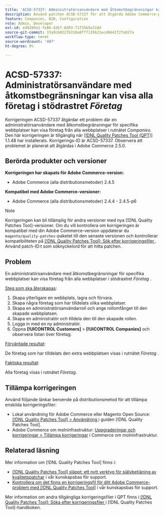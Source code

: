 ```yaml
---
title: 'ACSD-57337: Administratörsanvändare med åtkomstbegränsningar kan visa alla företag i rutnätet *Companies*'
description: Använd patchen ACSD-57337 för att åtgärda Adobe Commerce-problemet där en administratörsanvändare med åtkomstbegränsningar för specifika webbplatser kan visa företag från alla webbplatser i rutnätet *Companies*.
feature: Companies, B2B, Configuration
role: Admin, Developer
exl-id: e49289a1-fe86-42b7-8d93-71f35b5e318d
source-git-commit: 33a9cb0227b318a0fff135621ecd6642f2fa827a
workflow-type: tm+mt
source-wordcount: '407'
ht-degree: 0%

---
```


# ACSD-57337: Administratörsanvändare med åtkomstbegränsningar kan visa alla företag i stödrastret *Företag*

Korrigeringen ACSD-57337 åtgärdar ett problem där en administratörsanvändare med åtkomstbegränsningar för specifika webbplatser kan visa företag från alla webbplatser i rutnätet *Companies*. Den här korrigeringen är tillgänglig när [[!DNL Quality Patches Tool (QPT)]](/help/announcements/adobe-commerce-announcements/magento-quality-patches-released-new-tool-to-self-serve-quality-patches.md) 1.1.48 har installerats. Korrigerings-ID är ACSD-57337. Observera att problemet är planerat att åtgärdas i Adobe Commerce 2.5.0.

## Berörda produkter och versioner

**Korrigeringen har skapats för Adobe Commerce-version:**

* Adobe Commerce (alla distributionsmetoder) 2.4.5

**Kompatibel med Adobe Commerce-versioner:**

* Adobe Commerce (alla distributionsmetoder) 2.4.4 - 2.4.5-p6

>[!NOTE]
>
>Korrigeringen kan bli tillämplig för andra versioner med nya [!DNL Quality Patches Tool]-versioner. Om du vill kontrollera om korrigeringen är kompatibel med din Adobe Commerce-version uppdaterar du `magento/quality-patches`-paketet till den senaste versionen och kontrollerar kompatibiliteten på [[!DNL Quality Patches Tool]: Sök efter korrigeringsfiler ](https://experienceleague.adobe.com/tools/commerce-quality-patches/index.html). Använd patch-ID:t som söknyckelord för att hitta patchen.

## Problem

En administratörsanvändare med åtkomstbegränsningar för specifika webbplatser kan visa företag från alla webbplatser i stödrastret *Företag* .

<u>Steg som ska återskapas</u>:

1. Skapa ytterligare en webbplats, lagra och förvara.
1. Skapa några företag som har tilldelats olika webbplatser.
1. Skapa en administratörsanvändarroll och ange rollomfånget till den skapade webbplatsen.
1. Skapa en administratör och tilldela den till den skapade rollen.
1. Logga in med en ny administratör.
1. Öppna **[!UICONTROL Customers]** > **[!UICONTROL Companies]** och observera listan över företag.

<u>Förväntade resultat</u>:

De företag som har tilldelats den extra webbplatsen visas i rutnätet *Företag* .

<u>Faktiska resultat</u>:

Alla företag visas i rutnätet *Företag*.

## Tillämpa korrigeringen

Använd följande länkar beroende på distributionsmetod för att tillämpa enskilda korrigeringsfiler:

* Lokal användning för Adobe Commerce eller Magento Open Source: [[!DNL Quality Patches Tool] > Användning ](https://experienceleague.adobe.com/docs/commerce-operations/tools/quality-patches-tool/usage.html) i guiden [!DNL Quality Patches Tool].
* Adobe Commerce om molninfrastruktur: [Uppgraderingar och korrigeringar > Tillämpa korrigeringar](https://experienceleague.adobe.com/docs/commerce-cloud-service/user-guide/develop/upgrade/apply-patches.html) i Commerce om molninfrastruktur.

## Relaterad läsning

Mer information om [!DNL Quality Patches Tool] finns i:

* [[!DNL Quality Patches Tool] släppt: ett nytt verktyg för självbetjäning av kvalitetspatchar](/help/announcements/adobe-commerce-announcements/magento-quality-patches-released-new-tool-to-self-serve-quality-patches.md) i vår kunskapsbas för support.
* [Kontrollera om det finns en korrigeringsfil för ditt Adobe Commerce-problem med  [!DNL Quality Patches Tool]](/help/support-tools/patches-available-in-qpt-tool/check-patch-for-magento-issue-with-magento-quality-patches.md) i vår kunskapsbas för support.

Mer information om andra tillgängliga korrigeringsfiler i QPT finns i [[!DNL Quality Patches Tool]: Söka efter korrigeringsfiler ](https://experienceleague.adobe.com/tools/commerce-quality-patches/index.html) i [!DNL Quality Patches Tool]-handboken.
